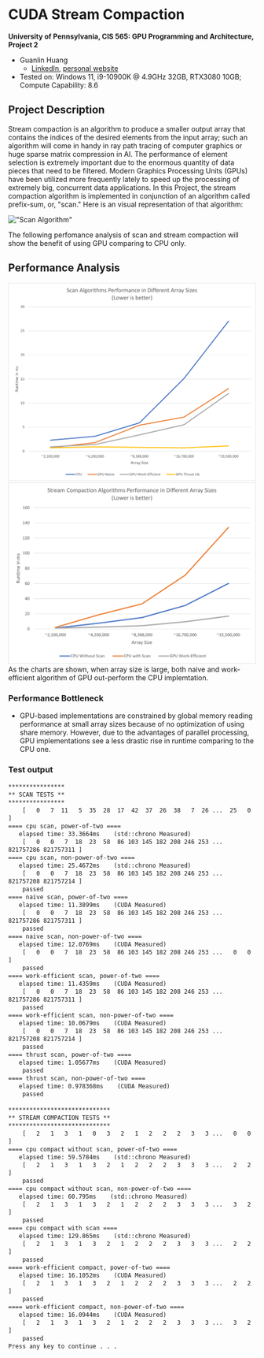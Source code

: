 CUDA Stream Compaction
======================

**University of Pennsylvania, CIS 565: GPU Programming and Architecture, Project 2**

* Guanlin Huang
  * [LinkedIn](https://www.linkedin.com/in/guanlin-huang-4406668502/), [personal website](virulentkid.github.io/personal_web/index.html)
* Tested on: Windows 11, i9-10900K @ 4.9GHz 32GB, RTX3080 10GB; Compute Capability: 8.6

## Project Description

Stream compaction is an algorithm to produce a smaller output array that contains the indices of the desired elements from the input array;
such an algorithm will come in handy in ray path tracing of computer graphics or huge sparse matrix compression in AI.
The performance of element selection is extremely important due to the enormous quantity of data pieces that need to be filtered. 
Modern Graphics Processing Units (GPUs) have been utilized more frequently lately to speed up the processing of extremely big, concurrent data applications. 
In this Project, the stream compaction algorithm is implemented in conjunction of an algorithm called prefix-sum, or, "scan." 
Here is an visual representation of that algorithm:

!["Scan Algorithm"](img/figure-39-2.jpg)

The following perfomance analysis of scan and stream compaction will show the benefit of using GPU comparing to CPU only.


## Performance Analysis

!["Scan"](img/scan.png)
!["Stream Compaction"](img/comp.png)
As the charts are shown, when array size is large, both naive and work-efficient algorithm of GPU out-perform the CPU implemtation.

### Performance Bottleneck
* GPU-based implementations are constrained by global memory reading performance at small array sizes because of no optimization of using share memory.
However, due to the advantages of parallel processing, GPU implementations see a less drastic rise in runtime comparing to the CPU one.

### Test output

```
****************
** SCAN TESTS **
****************
    [   0   7  11   5  35  28  17  42  37  26  38   7  26 ...  25   0 ]
==== cpu scan, power-of-two ====
   elapsed time: 33.3664ms    (std::chrono Measured)
    [   0   0   7  18  23  58  86 103 145 182 208 246 253 ... 821757286 821757311 ]
==== cpu scan, non-power-of-two ====
   elapsed time: 25.4672ms    (std::chrono Measured)
    [   0   0   7  18  23  58  86 103 145 182 208 246 253 ... 821757208 821757214 ]
    passed
==== naive scan, power-of-two ====
   elapsed time: 11.3899ms    (CUDA Measured)
    [   0   0   7  18  23  58  86 103 145 182 208 246 253 ... 821757286 821757311 ]
    passed
==== naive scan, non-power-of-two ====
   elapsed time: 12.0769ms    (CUDA Measured)
    [   0   0   7  18  23  58  86 103 145 182 208 246 253 ...   0   0 ]
    passed
==== work-efficient scan, power-of-two ====
   elapsed time: 11.4359ms    (CUDA Measured)
    [   0   0   7  18  23  58  86 103 145 182 208 246 253 ... 821757286 821757311 ]
    passed
==== work-efficient scan, non-power-of-two ====
   elapsed time: 10.0679ms    (CUDA Measured)
    [   0   0   7  18  23  58  86 103 145 182 208 246 253 ... 821757208 821757214 ]
    passed
==== thrust scan, power-of-two ====
   elapsed time: 1.05677ms    (CUDA Measured)
    passed
==== thrust scan, non-power-of-two ====
   elapsed time: 0.978368ms    (CUDA Measured)
    passed

*****************************
** STREAM COMPACTION TESTS **
*****************************
    [   2   1   3   1   0   3   2   1   2   2   2   3   3 ...   0   0 ]
==== cpu compact without scan, power-of-two ====
   elapsed time: 59.5784ms    (std::chrono Measured)
    [   2   1   3   1   3   2   1   2   2   2   3   3   3 ...   2   2 ]
    passed
==== cpu compact without scan, non-power-of-two ====
   elapsed time: 60.795ms    (std::chrono Measured)
    [   2   1   3   1   3   2   1   2   2   2   3   3   3 ...   3   2 ]
    passed
==== cpu compact with scan ====
   elapsed time: 129.865ms    (std::chrono Measured)
    [   2   1   3   1   3   2   1   2   2   2   3   3   3 ...   2   2 ]
    passed
==== work-efficient compact, power-of-two ====
   elapsed time: 16.1052ms    (CUDA Measured)
    [   2   1   3   1   3   2   1   2   2   2   3   3   3 ...   2   2 ]
    passed
==== work-efficient compact, non-power-of-two ====
   elapsed time: 16.0944ms    (CUDA Measured)
    [   2   1   3   1   3   2   1   2   2   2   3   3   3 ...   3   2 ]
    passed
Press any key to continue . . .
